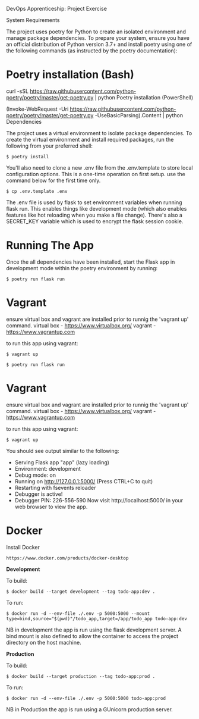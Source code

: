 DevOps Apprenticeship: Project Exercise

System Requirements

The project uses poetry for Python to create an isolated environment and manage package dependencies. To prepare your system, ensure you have an official distribution of Python version 3.7+ and install poetry using one of the following commands (as instructed by the poetry documentation):

# Poetry installation (Bash)

curl -sSL https://raw.githubusercontent.com/python-poetry/poetry/master/get-poetry.py | python
Poetry installation (PowerShell)

(Invoke-WebRequest -Uri https://raw.githubusercontent.com/python-poetry/poetry/master/get-poetry.py -UseBasicParsing).Content | python
Dependencies

The project uses a virtual environment to isolate package dependencies. To create the virtual environment and install required packages, run the following from your preferred shell:

    $ poetry install

You'll also need to clone a new .env file from the .env.template to store local configuration options. This is a one-time operation on first setup. use the command below for the first time only.

    $ cp .env.template .env  

The .env file is used by flask to set environment variables when running flask run. This enables things like development mode (which also enables features like hot reloading when you make a file change). There's also a SECRET_KEY variable which is used to encrypt the flask session cookie.

# Running The App

Once the all dependencies have been installed, start the Flask app in development mode within the poetry environment by running:

    $ poetry run flask run

# Vagrant

ensure virtual box and vagrant are installed prior to runnig the 'vagrant up' command. virtual box - https://www.virtualbox.org/ vagrant - https://www.vagrantup.com

to run this app using vagrant:

    $ vagrant up

    $ poetry run flask run

# Vagrant

ensure virtual box and vagrant are installed prior to runnig the 'vagrant up' command. virtual box - https://www.virtualbox.org/ vagrant - https://www.vagrantup.com

to run this app using vagrant:

    $ vagrant up

You should see output similar to the following:

 * Serving Flask app "app" (lazy loading)
 * Environment: development
 * Debug mode: on
 * Running on http://127.0.0.1:5000/ (Press CTRL+C to quit)
 * Restarting with fsevents reloader
 * Debugger is active!
 * Debugger PIN: 226-556-590
Now visit http://localhost:5000/ in your web browser to view the app.


# Docker

Install Docker

    https://www.docker.com/products/docker-desktop

**Development**

To build:

    $ docker build --target development --tag todo-app:dev .

To run:

    $ docker run -d --env-file ./.env -p 5000:5000 --mount type=bind,source="$(pwd)"/todo_app,target=/app/todo_app todo-app:dev

NB in development the app is run using the flask development server. A bind mount is also defined to allow the container to access the project directory on the host machine.

**Production**

To build:

    $ docker build --target production --tag todo-app:prod .

To run:

    $ docker run -d --env-file ./.env -p 5000:5000 todo-app:prod

NB in Production the app is run using a GUnicorn production server.
